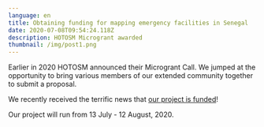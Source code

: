 ```yaml
---
language: en
title: Obtaining funding for mapping emergency facilities in Senegal
date: 2020-07-08T09:54:24.118Z
description: HOTOSM Microgrant awarded
thumbnail: /img/post1.png
---
```

Earlier in 2020 HOTOSM announced their Microgrant Call. We jumped at the opportunity to bring various members of our extended community together to submit a proposal.

We recently received the terrific news that [our project is funded](https://www.hotosm.org/updates/second-round-of-rapid-response-micrograntees-announced/)!

Our project will run from 13 July - 12 August, 2020.

